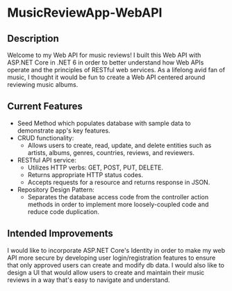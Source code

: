 # MusicReviewApp-WebAPI

## Description
Welcome to my Web API for music reviews! I built this Web API with ASP.NET Core in .NET 6 in order to better understand how Web APIs operate and the principles of RESTful 
web services. As a lifelong avid fan of music, I thought it would be fun to create a Web API centered around reviewing music albums. 

## Current Features
* Seed Method which populates database with sample data to demonstrate app's key features.
* CRUD functionality:
  * Allows users to create, read, update, and delete entities such as artists, albums, genres, countries, reviews, and reviewers.
* RESTful API service:
  * Utilizes HTTP verbs: GET, POST, PUT, DELETE.
  * Returns appropriate HTTP status codes.
  * Accepts requests for a resource and returns response in JSON.
* Repository Design Pattern:
  * Separates the database access code from the controller action methods in order to implement more loosely-coupled code and reduce code duplication. 

## Intended Improvements
I would like to incorporate ASP.NET Core's Identity in order to make my web API more secure by developing user login/registration features to 
ensure that only approved users can create and modify db data. I would also like to design a UI that would allow users to create and maintain their music reviews in a way 
that's easy to navigate and understand.
